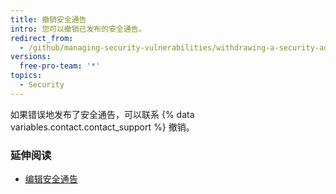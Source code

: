 ```yaml
---
title: 撤销安全通告
intro: 您可以撤销已发布的安全通告。
redirect_from:
  - /github/managing-security-vulnerabilities/withdrawing-a-security-advisory
versions:
  free-pro-team: '*'
topics:
  - Security
---
```


如果错误地发布了安全通告，可以联系 {% data variables.contact.contact_support %} 撤销。

### 延伸阅读

- [编辑安全通告](/github/managing-security-vulnerabilities/editing-a-security-advisory)
